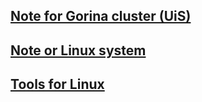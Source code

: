## [Note for Gorina cluster (UiS)](./gorinauis/README.MD)







## [Note or Linux system](./NoteForLinux/README.md)







## [Tools for Linux](./ToolsForLinux/Conky/README.md)


